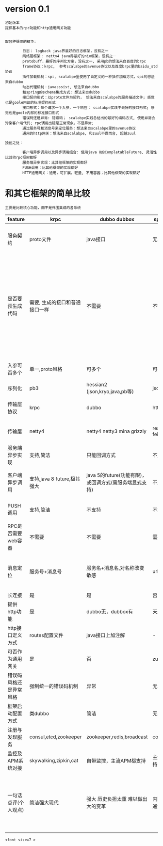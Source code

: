 
# version 0.1

    初始版本
    提供基本的rpc功能和http通用网关功能
    

    取各种框架的精华:

			日志： logback java界最好的日志框架，没有之一
			网络层框架： netty4 java界最好的nio框架，没有之一
			protobuff，最好的序列化方案，没有之一, 采用pb的想法来自百度的brpc
			frame协议：krpc,  参考scalabpe的avenue协议以及百度brpc里的baidu_std协议
			插件加载机制：spi, scalabpe里使用了自定义的一种插件加载方式，spi的想法来自dubbo
			动态代理机制：javasssist, 想法来自dubbo
			和spring的schema集成方式: 想法来自dubbo
			接口契约形式：以proto文件为契约， 想法来自scalabpe的服务描述文件; 感觉也是goole内部的标准契约形式
			接口形式：每个请求一个入参，一个响应； scalabpe实践中最好的接口形式; 感觉也是goole内部的标准接口形式
			错误码还是异常: 错误码； scalabpe实践总结出的最好的编码方式, 使用异常会污染客户端代码; rpc调用出错是正常现象，不是异常;
			通过服务号和消息号来定位服务：想法来自scalabpe里的avenue协议
			通用的http网关：想法来自scalabpe, 和zuul不谋而合, 超越zuul

    独创之处：
		  
			客户端异步调用以及异步调用组合: 使用java 8的CompletableFuture, 灵活性比其他rpc框架都好
			服务端异步实现：比其他框架的实现都好
			PUSH调用：比其他框架的实现都好
			HTTP通用网关：通用，可扩展，轻量, 不用容器；比其他框架的实现都好

# 和其它框架的简单比较

    主要是比较核心功能，而不是外围集成的各系统
 
    
| feature | krpc | dubbo dubbox |  spring cloud | motan | scalabpe | grpc | tars | venus  | 
| ------- | ---- | ------------ |  ------------ | ----- | -------- | ---- | ---------- | ------ | 
| 服务契约 | proto文件 | java接口 | 无 | java接口 | 服务描述文件 | proto文件 | idl文件 | java接口 + 一大堆注解(貌似不可缺少) |
| 是否要预生成代码  | 需要, 生成的接口和普通接口一样 | 不需要 | 不需要 | 不需要 | 不需要 | 需要 生成的java接口不够简洁 简单的同步功能也需要一个异步形式的复杂接口 | 需要, 生成的java接口客户端和服务端不一致, idl编译插件必须用maven插件，使用不方便 | 不需要 |      
| 入参可否多个 | 单一,proto风格 | 可多个 | 可多个 | 可多个 | 单一 | 单一,proto风格 |  可多个 | 可多个 |
| 序列化  | pb3  | hessian2 (json,kryo,java,pb等) | json | hession2,pb等 | tlv | pb3 | tlv | json,bson |
| 传输层协议  | krpc  | dubbo | http | motan2 | avenue | http2, 协议很重 | ? | venus, 协议不够简洁 |      
| 传输层  | netty4  | netty4 netty3 mina grizzly | rest template, feign | netty4,netty3 | netty3 | netty4 | 自研nio框架 | 自研nio框架 |      
| 服务端异步实现  | 支持,简洁  | 只能回调方式 | 不支持 | 不支持 | 全异步 | 不支持 | 支持 | 只能回调方式 |      
| 客户端异步调用  | 支持,java 8 future,极其强大  | java 5的future(功能有限)，或回调方式(需服务端显式支持) | 不支持 | 自定义future | 全异步 | 回调 | 回调, 回调接口太不友好 | 回调 |      
| PUSH调用  | 支持,简洁 | 不支持 | 不支持 | 不支持 | 支持 | 支持，接口复杂 | 极其复杂难用 | 不支持 |      
| RPC是否需要web容器  | 不需要 | 不需要 | 需要 | 不需要 | 不需要 | 不需要 | 不需要 | 不需要 |      
| 消息定位  | 服务号+消息号 | 服务名+消息名,对名称改变敏感 | url | 服务名+消息名,对名称改变敏感 | 服务号+消息号 | 服务名+消息名,对名称改变敏感 | ? | 服务名+消息名,对名称改变敏感 |      
| 长连接  | 是 | 是 | 否 | 是 | 是 | 是 | 是 | 是 |      
| 提供http功能  | 是 | dubbo无，dubbox有 | 天生 | 是 | 是 | 天生 | 否 | 是 |      
| http接口定义方式  | routes配置文件 | java接口上加注解 | - | java接口上加注解,实现复杂，需web容器 | routes配置文件 | - | 无 | 需web容器 |      
| 可否作为通用网关  | 是 | 否 | zuul组件 | 否 | 是 | 否 | 否 | 否 |      
| 错误码风格还是异常风格  | 强制统一的错误码机制 | 异常 | 无 | 异常 | 强制统一的错误码机制 | 无 | 无 | 异常 |      
| 框架启动配置方式  | 类dubbo | 简洁 | 无 | 类dubbo | 自有xml格式文件 | ? | 多种 | 自有xml配置格式 |      
| 注册与发现服务  | consul,etcd,zookeeper | zookeeper,redis,broadcast | consul,eureka | zookeeper,consul | etcd | ? | 自研 | ? |      
| 监控及APM系统对接  | skywalking,zipkin,cat | 自带监控，主流APM都支持 | 主流APM都支持 | 自带监控 | 无 | 主流APM都支持 | 自研 | 自研 |        
| 一句话点评(个人观点)  | 简洁强大现代 | 强大 历史负担太重 难以做出大的变革 | 内网用短连接通讯不够好 | 简洁，但内部实现代码不够好 | 完全不同的开发方式,java界接受度较低 | http2用在内网通讯太重, 另外接口形式不好 | 配套齐全，异步接口设计上有明显的缺陷 | 设计上过时了且有明显的不足, 对标是的上一代的web service服务 |      
    <font size=7 >     
  </font>
